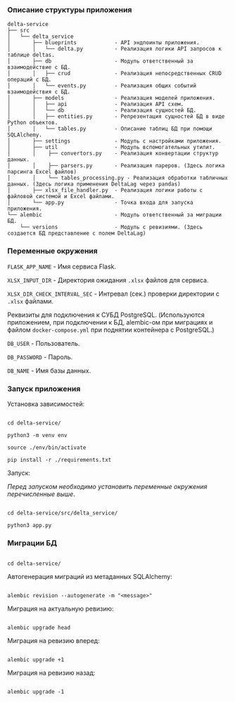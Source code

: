 ### Описание структуры приложения

```
delta-service
├── src
│   └── delta_service
│       ├── blueprints            - API эндпоинты приложения.
│       │   └── delta.py          - Реализация логики API запросов к таблице deltas.
│       ├── db                    - Модуль ответственный за взаимодействие с БД.
│       │   ├── crud              - Реализация непосредственных CRUD операций с БД.
│       │   └── events.py         - Реализация общих событий взаимодействия с БД.
│       ├── models                - Реализация моделей приложения.
│       │   ├── api               - Реализация API схем.
│       │   └── db                - Реализация сущностей БД.
│       │   ├── entities.py       - Репрезентация сущностей БД в виде Python объектов. 
│       │   └── tables.py         - Описание таблиц БД при помощи SQLAlchemy.
│       ├── settings              - Модуль с настройками приложения. 
│       ├── util                  - Модуль вспомогательных утилит.
│       │    ├── convertors.py    - Реализация конвертации структур данных.
│       │    ├── parsers.py       - Реализация пареров. (Здесь логика парсинга Excel файлов)
│       │    └── tables_processing.py - Реализация обработки табличных данных. (Здесь логика применения DeltaLag через pandas)
│       ├── xlsx_file_handler.py  - Реализация логики работы с файловой системой и Excel файлами.
│       └── app.py                - Точка входа для запуска приложения.
└── alembic                       - Модуль ответственный за миграции БД.
    └── versions                  - Модуль с ревизиями. (Здесь создается БД представление с полем DeltaLag)
```
  

### Переменные окружения

  

`FLASK_APP_NAME` - Имя сервиса Flask.

`XLSX_INPUT_DIR` - Директория ожидания `.xlsx` файлов для сервиса.

`XLSX_DIR_CHECK_INTERVAL_SEC` - Интревал (сек.) проверки директории с `.xlsx` файлами.

  

Реквизиты для подключения к СУБД PostgreSQL. (Используются приложением, при подключении к БД, alembic-ом при миграциях и файлом `docker-compose.yml` при поднятии контейнера с PostgreSQL.)

`DB_USER` - Пользователь.

`DB_PASSWORD` - Пароль.

`DB_NAME` - Имя базы данных.

  

### Запуск приложения

  

Установка зависимостей:

  

```

cd delta-service/

python3 -m venv env

source ./env/bin/activate

pip install -r ./requirements.txt

```

  

Запуск:

 *Перед запуском необходимо установить переменные окружения перечисленные выше.*

```

cd delta-service/src/delta_service/

python3 app.py

```

  

### Миграции БД

  

```

cd delta-service/

```

  

Автогенерация миграций из метаданных SQLAlchemy:

```

alembic revision --autogenerate -m "<message>"

```

  

Миграция на актуальную ревизию:

```

alembic upgrade head

```

  

Миграция на ревизию вперед:

```

alembic upgrade +1

```

  

Миграция на ревизию назад:

```

alembic upgrade -1

```
